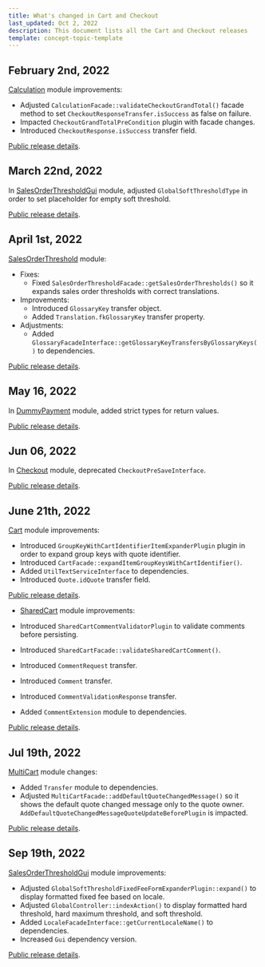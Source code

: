 ```yaml
---
title: What's changed in Cart and Checkout
last_updated: Oct 2, 2022
description: This document lists all the Cart and Checkout releases
template: concept-topic-template
---
```


## February 2nd, 2022

[Calculation](https://github.com/spryker/calculation/releases/tag/4.12.0) module improvements:

* Adjusted `CalculationFacade::validateCheckoutGrandTotal()` facade method to set `CheckoutResponseTransfer.isSuccess` as false on failure.
* Impacted `CheckoutGrandTotalPreCondition` plugin with facade changes.
* Introduced `CheckoutResponse.isSuccess` transfer field.

[Public release details](https://api.release.spryker.com/release-group/2799).


## March 22nd, 2022

In [SalesOrderThresholdGui](https://github.com/spryker/sales-order-threshold-gui/releases/tag/1.7.0) module, adjusted `GlobalSoftThresholdType` in order to set placeholder for empty soft threshold.


[Public release details](https://api.release.spryker.com/release-group/4015).

## April 1st, 2022

[SalesOrderThreshold](https://github.com/spryker/sales-order-threshold/releases/tag/1.7.0) module:

* Fixes:
    * Fixed `SalesOrderThresholdFacade::getSalesOrderThresholds()` so it expands sales order thresholds with correct translations.
* Improvements:
    * Introduced `GlossaryKey` transfer object.
    * Added `Translation.fkGlossaryKey` transfer property.
* Adjustments:
    * Added `GlossaryFacadeInterface::getGlossaryKeyTransfersByGlossaryKeys()` to dependencies.

[Public release details](https://api.release.spryker.com/release-group/4029).

## May 16, 2022

In [DummyPayment](https://github.com/spryker/checkout/releases/tag/6.4.0) module, added strict types for return values.

[Public release details](https://api.release.spryker.com/release-group/3046).

## Jun 06, 2022

In [Checkout](https://github.com/spryker/checkout/releases/tag/6.4.0) module, deprecated `CheckoutPreSaveInterface`.

[Public release details](hhttps://api.release.spryker.com/release-group/4066).

## June 21th, 2022

[Cart](https://github.com/spryker/cart/releases/tag/7.11.0) module improvements:

* Introduced `GroupKeyWithCartIdentifierItemExpanderPlugin` plugin in order to expand group keys with quote identifier.
* Introduced `CartFacade::expandItemGroupKeysWithCartIdentifier()`.
* Added `UtilTextServiceInterface` to dependencies.
* Introduced `Quote.idQuote` transfer field.

[Public release details](https://api.release.spryker.com/release-group/4187).


* [SharedCart](https://github.com/spryker/shared-cart/releases/tag/1.19.0) module improvements:

* Introduced `SharedCartCommentValidatorPlugin` to validate comments before persisting.
* Introduced `SharedCartFacade::validateSharedCartComment()`.
* Introduced `CommentRequest` transfer.
* Introduced `Comment` transfer.
* Introduced `CommentValidationResponse` transfer.
* Added `CommentExtension` module to dependencies.

[Public release details](https://api.release.spryker.com/release-group/3564).



## Jul 19th, 2022

[MultiCart](https://github.com/spryker/multi-cart/releases/tag/1.8.0) module changes:

* Added `Transfer` module to dependencies.
* Adjusted `MultiCartFacade::addDefaultQuoteChangedMessage()` so it shows the default quote changed message only to the quote owner. `AddDefaultQuoteChangedMessageQuoteUpdateBeforePlugin` is impacted.

[Public release details](https://api.release.spryker.com/release-group/4194).


## Sep 19th, 2022


[SalesOrderThresholdGui](https://github.com/spryker/sales-order-threshold-gui/releases/tag/1.8.0) module improvements:

* Adjusted `GlobalSoftThresholdFixedFeeFormExpanderPlugin::expand()` to display formatted fixed fee based on locale.
* Adjusted `GlobalController::indexAction()` to display formatted hard threshold, hard maximum threshold, and soft threshold.
* Added `LocaleFacadeInterface::getCurrentLocaleName()` to dependencies.
* Increased `Gui` dependency version.

[Public release details](https://api.release.spryker.com/release-group/3883).

